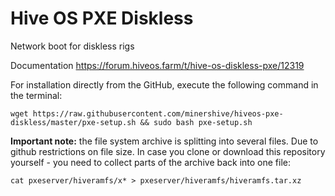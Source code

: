# Hive OS PXE Diskless
Network boot for diskless rigs

Documentation
https://forum.hiveos.farm/t/hive-os-diskless-pxe/12319

For installation directly from the GitHub, execute the following command in the terminal:

```wget https://raw.githubusercontent.com/minershive/hiveos-pxe-diskless/master/pxe-setup.sh && sudo bash pxe-setup.sh```



**Important note:** the file system archive is splitting into several files. Due to github restrictions on file size.
In case you clone or download this repository yourself - you need to collect parts of the archive back into one file:

```cat pxeserver/hiveramfs/x* > pxeserver/hiveramfs/hiveramfs.tar.xz```
